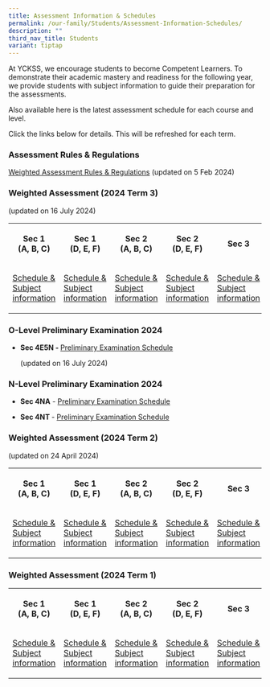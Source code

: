 ```yaml
---
title: Assessment Information & Schedules
permalink: /our-family/Students/Assessment-Information-Schedules/
description: ""
third_nav_title: Students
variant: tiptap
---
```

<p>At YCKSS, we encourage students to become Competent Learners. To demonstrate
their academic mastery and readiness for the following year, we provide
students with subject information to guide their preparation for the assessments.</p>
<p>Also available here is the latest assessment schedule for each course
and level.</p>
<p>Click the links below for details. This will be refreshed for each term.</p>
<h3><strong>Assessment Rules &amp; Regulations</strong></h3>
<p><a href="/files/Students/Assessment Information Sche/NEW/YCKSS_Weighted_Assessment_Rules_and_Regulations.pdf" rel="noopener noreferrer nofollow" target="_blank">Weighted Assessment Rules &amp; Regulations</a> (updated
on 5 Feb 2024)</p>
<h3><strong>Weighted Assessment (2024 Term 3)</strong></h3>
<p>(updated on 16 July 2024)</p>
<table style="minWidth: 125px">
<colgroup>
<col>
<col>
<col>
<col>
<col>
</colgroup>
<tbody>
<tr>
<th rowspan="1" colspan="1">
<p>Sec 1
<br>(A, B, C)</p>
</th>
<th rowspan="1" colspan="1">
<p>Sec 1
<br>(D, E, F)</p>
</th>
<th rowspan="1" colspan="1">
<p>Sec 2
<br>(A, B, C)</p>
</th>
<th rowspan="1" colspan="1">
<p>Sec 2
<br>(D, E, F)</p>
</th>
<th rowspan="1" colspan="1">
<p>Sec 3</p>
</th>
</tr>
<tr>
<td rowspan="1" colspan="1">
<p><a href="/files/Students/Assessment Information Sche/Secondary_1A_B_C_Weighted_Assessment_Term_3__Schedule_2024.pdf" rel="noopener noreferrer nofollow" target="_blank">Schedule &amp; Subject information</a>
</p>
</td>
<td rowspan="1" colspan="1">
<p><a href="/files/Students/Assessment Information Sche/Secondary_1D_E_F_Weighted_Assessment_Term_3__Schedule_2024.pdf" rel="noopener noreferrer nofollow" target="_blank">Schedule &amp; Subject information</a>
</p>
</td>
<td rowspan="1" colspan="1">
<p><a href="/files/Students/Assessment Information Sche/Secondary_2A_B_C_Weighted_Assessment_Term_3__Schedule_2024.pdf" rel="noopener noreferrer nofollow" target="_blank">Schedule &amp; Subject information</a>
</p>
</td>
<td rowspan="1" colspan="1">
<p><a href="/files/Students/Assessment Information Sche/Secondary_2D_E_F_Weighted_Assessment_Term_3__Schedule_2024.pdf" rel="noopener noreferrer nofollow" target="_blank">Schedule &amp; Subject information</a>
</p>
</td>
<td rowspan="1" colspan="1">
<p><a href="/files/Students/Assessment Information Sche/Secondary_3_Weighted_Assessment_Schedule__Term_3__2024.pdf" rel="noopener noreferrer nofollow" target="_blank">Schedule &amp; Subject information</a>
</p>
</td>
</tr>
</tbody>
</table>
<h3></h3>
<h3><strong>O-Level Preliminary Examination 2024</strong></h3>
<ul data-tight="true" class="tight">
<li>
<p><strong>Sec 4E5N - </strong><a href="/files/Students/Assessment Information Sche/Sec_4E5N__Prelim_schedule_2024.pdf" rel="noopener noreferrer nofollow" target="_blank">Preliminary Examination Schedule</a>
</p>
<p>(updated on 16 July 2024)</p>
</li>
</ul>
<h3><strong>N-Level Preliminary Examination 2024</strong></h3>
<p></p>
<ul data-tight="true" class="tight">
<li>
<p><strong>Sec 4NA</strong> - <a href="/files/Students/Assessment Information Sche/Sec_4NA_Prelim_Scheduleupdated.pdf" rel="noopener noreferrer nofollow" target="_blank">Preliminary Examination Schedule</a>
</p>
</li>
<li>
<p><strong>Sec 4NT </strong>- <a href="/files/Students/Assessment Information Sche/Sec_4NT_Prelim_Scheduleupdated.pdf" rel="noopener noreferrer nofollow" target="_blank">Preliminary Examination Schedule</a>
</p>
</li>
</ul>
<p></p>
<h3><strong>Weighted Assessment (2024 Term 2)</strong></h3>
<p>(updated on 24 April 2024)</p>
<table style="minWidth: 150px">
<colgroup>
<col>
<col>
<col>
<col>
<col>
<col>
</colgroup>
<tbody>
<tr>
<th rowspan="1" colspan="1">
<p>Sec 1
<br>(A, B, C)</p>
</th>
<th rowspan="1" colspan="1">
<p>Sec 1
<br>(D, E, F)</p>
</th>
<th rowspan="1" colspan="1">
<p>Sec 2
<br>(A, B, C)</p>
</th>
<th rowspan="1" colspan="1">
<p>Sec 2
<br>(D, E, F)</p>
</th>
<th rowspan="1" colspan="1">
<p>Sec 3</p>
</th>
<th rowspan="1" colspan="1">
<p>Sec 4&amp;5</p>
</th>
</tr>
<tr>
<td rowspan="1" colspan="1">
<p><a href="/files/Students/Assessment Information Sche/WA2 2024/Secondary_1A_B_C_Weighted_Assessment_Term_2__Schedule_2024.pdf" rel="noopener noreferrer nofollow" target="_blank">Schedule &amp; Subject information</a>
</p>
</td>
<td rowspan="1" colspan="1">
<p><a href="/files/Students/Assessment Information Sche/WA2 2024/Secondary1D_E_FWeighred_Assessment_Term_2_Schedule_2024.pdf" rel="noopener noreferrer nofollow" target="_blank">Schedule &amp; Subject information</a>
</p>
</td>
<td rowspan="1" colspan="1">
<p><a href="/files/Students/Assessment Information Sche/WA2 2024/Secondary_2A_B_C_Weighted_Assessment_Term_2__Schedule_2024.pdf" rel="noopener noreferrer nofollow" target="_blank">Schedule &amp; Subject information</a>
</p>
</td>
<td rowspan="1" colspan="1">
<p><a href="/files/Students/Assessment Information Sche/WA2 2024/Secondary_2D_E_F_Weighted_Assessment_Term_2__Schedule_2024.pdf" rel="noopener noreferrer nofollow" target="_blank">Schedule &amp; Subject information</a>
</p>
</td>
<td rowspan="1" colspan="1">
<p><a href="/files/Students/Assessment Information Sche/WA2 2024/Secondary_3_Weighted_Assessment_Schedule__Term_2__2024Revised.pdf" rel="noopener noreferrer nofollow" target="_blank">Schedule &amp; Subject information</a>
</p>
</td>
<td rowspan="1" colspan="1">
<p><a href="/files/Students/Assessment Information Sche/WA2 2024/Secondary_4_5_Weighted_Assessment_Schedule__Term_2__2024.pdf" rel="noopener noreferrer nofollow" target="_blank">Schedule &amp; Subject information</a>
</p>
</td>
</tr>
</tbody>
</table>
<h3></h3>
<h3><strong>Weighted Assessment (2024 Term 1)</strong></h3>
<table style="minWidth: 150px">
<colgroup>
<col>
<col>
<col>
<col>
<col>
<col>
</colgroup>
<tbody>
<tr>
<th rowspan="1" colspan="1">
<p>Sec 1
<br>(A, B, C)</p>
</th>
<th rowspan="1" colspan="1">
<p>Sec 1
<br>(D, E, F)</p>
</th>
<th rowspan="1" colspan="1">
<p>Sec 2
<br>(A, B, C)</p>
</th>
<th rowspan="1" colspan="1">
<p>Sec 2
<br>(D, E, F)</p>
</th>
<th rowspan="1" colspan="1">
<p>Sec 3</p>
</th>
<th rowspan="1" colspan="1">
<p>Sec 4&amp;5</p>
</th>
</tr>
<tr>
<td rowspan="1" colspan="1">
<p><a href="/files/Students/Assessment Information Sche/NEW/Secondary_1A_B_C_Weighted_Assessment_Term_1__Schedule_2024.pdf" rel="noopener noreferrer nofollow" target="_blank">Schedule &amp; Subject information</a>
</p>
</td>
<td rowspan="1" colspan="1">
<p><a href="/files/Students/Assessment Information Sche/NEW/Secondary_1D_E_F_Weighted_Assessment_Term_1__Schedule_2024.pdf" rel="noopener noreferrer nofollow" target="_blank">Schedule &amp; Subject information</a>
</p>
</td>
<td rowspan="1" colspan="1">
<p><a href="/files/Students/Assessment Information Sche/NEW/Secondary_2A_B_C_Weighted_Assessment_Term_1__Schedule_2024.pdf" rel="noopener noreferrer nofollow" target="_blank">Schedule &amp; Subject information</a>
</p>
</td>
<td rowspan="1" colspan="1">
<p><a href="/files/Students/Assessment Information Sche/NEW/Secondary_2D_E_F_Weighted_Assessment_Term_1__Schedule_2024.pdf" rel="noopener noreferrer nofollow" target="_blank">Schedule &amp; Subject information</a>
</p>
</td>
<td rowspan="1" colspan="1">
<p><a href="/files/Students/Assessment Information Sche/WA2 2024/Secondary_3_Weighted_Assessment_Schedule__Term_2__2024Revised.pdf" rel="noopener noreferrer nofollow" target="_blank">Schedule &amp; Subject information</a>
</p>
</td>
<td rowspan="1" colspan="1">
<p><a href="/files/Students/Assessment Information Sche/NEW/Secondary_4_5_Weighted_Assessment_Schedule__Term_1__2024.pdf" rel="noopener noreferrer nofollow" target="_blank">Schedule &amp; Subject information</a>
</p>
</td>
</tr>
</tbody>
</table>
<h3></h3>
<p></p>